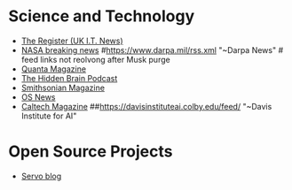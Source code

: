 
# Science and Technology

- [The Register (UK I.T. News)](https://www.theregister.com/headlines.atom)
- [NASA breaking news](https://www.nasa.gov/news-release/feed/)
#https://www.darpa.mil/rss.xml "~Darpa News" # feed links not reolvong after Musk purge
- [Quanta Magazine](https://www.quantamagazine.org/feed/)
- [The Hidden Brain Podcast](https://feeds.npr.org/423302056/rss.xml)
- [Smithsonian Magazine](https://www.smithsonianmag.com/rss/smart-news/)
- [OS News](https://www.osnews.com/feed/)
- [Caltech Magazine](https://magazine.caltech.edu/index?format=rss)
##https://davisinstituteai.colby.edu/feed/ "~Davis Institute for AI"


# Open Source Projects

- [Servo blog](https://servo.org/blog/feed.xml)

